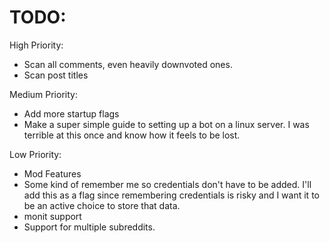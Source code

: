 TODO:
=========

High Priority:
- Scan all comments, even heavily downvoted ones.
- Scan post titles

Medium Priority:
- Add more startup flags
- Make a super simple guide to setting up a bot on a linux server. I was terrible at this once and know how it feels to be lost.

Low Priority:
- Mod Features
- Some kind of remember me so credentials don't have to be added. I'll add this as a flag since remembering credentials is risky and I want it to be an active choice to store that data.
- monit support
- Support for multiple subreddits.
